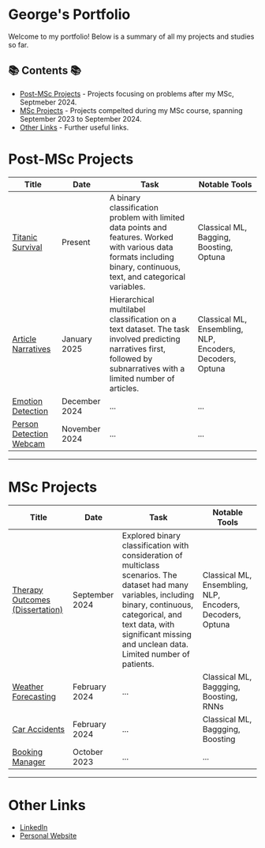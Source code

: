 # George's Portfolio

Welcome to my portfolio! Below is a summary of all my projects and studies so far.

## 📚 Contents 📚
- [Post-MSc Projects](#post-msc-projects) - Projects focusing on problems after my MSc, Septmeber 2024.
- [MSc Projects](#msc-projects) - Projects compelted during my MSc course, spanning September 2023 to September 2024.
- [Other Links](#other-links) - Further useful links.

# Post-MSc Projects

| Title | Date | Task | Notable Tools | 
|---|---|---|---|
| [Titanic Survival](https://github.com/georgesnape01/titanic-survival) | Present | A binary classification problem with limited data points and features. Worked with various data formats including binary, continuous, text, and categorical variables. | Classical ML, Bagging, Boosting, Optuna |
| [Article Narratives](https://github.com/georgesnape01/article-narratives) | January 2025 | Hierarchical multilabel classification on a text dataset. The task involved predicting narratives first, followed by subnarratives with a limited number of articles. | Classical ML, Ensembling, NLP, Encoders, Decoders, Optuna |
| [Emotion Detection](https://github.com/georgesnape01/emotion-detection) | December 2024 | ... | ... |
| [Person Detection Webcam](https://github.com/georgesnape01/person-detection-webcam) | November 2024 | ... | ... |

***

# MSc Projects

| Title | Date | Task | Notable Tools | 
|---|---|---|---|
| [Therapy Outcomes (Dissertation)](https://github.com/georgesnape01/therapy-outcomes) | September 2024 | Explored binary classification with consideration of multiclass scenarios. The dataset had many variables, including binary, continuous, categorical, and text data, with significant missing and unclean data. Limited number of patients. | Classical ML, Ensembling, NLP, Encoders, Decoders, Optuna |
| [Weather Forecasting](https://github.com/georgesnape01/weather-forecasting) | February 2024 | ... | Classical ML, Baggging, Boosting, RNNs |
| [Car Accidents](https://github.com/georgesnape01/car-accidents) | February 2024 | ... | Classical ML, Baggging, Boosting |
| [Booking Manager](https://github.com/georgesnape01/booking-manager) | October 2023 | ... | ... |

***

# Other Links

- [LinkedIn](https://www.linkedin.com/in/george-a-snape/)
- [Personal Website](https://georgesnape01.github.io./index.html)
